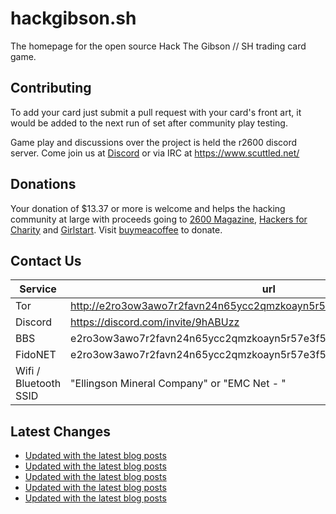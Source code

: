 # hackgibson.sh
The homepage for the open source Hack The Gibson // SH trading card game.


## Contributing

To add your card just submit a pull request with your card's front art, it would be added to the next run of set after community play testing.

Game play and discussions over the project is held the r2600 discord server. Come join us at [Discord](https://discord.com/invite/9hABUzz) or via IRC at https://www.scuttled.net/


## Donations

Your donation of $13.37 or more is welcome and helps the hacking community at large with proceeds going to [2600 Magazine](https://2600.com/), [Hackers for Charity](https://hackersforcharity.org) and [Girlstart](https://girlstart.org).  Visit [buymeacoffee](https://www.buymeacoffee.com/hackgibson.sh) to donate.


## Contact Us

Service | url
-|-
Tor | http://e2ro3ow3awo7r2favn24n65ycc2qmzkoayn5r57e3f56nvjwdcgg32ad.onion
Discord | https://discord.com/invite/9hABUzz
BBS | e2ro3ow3awo7r2favn24n65ycc2qmzkoayn5r57e3f56nvjwdcgg32ad.onion:23
FidoNET | e2ro3ow3awo7r2favn24n65ycc2qmzkoayn5r57e3f56nvjwdcgg32ad.onion:24554
Wifi / Bluetooth SSID | "Ellingson Mineral Company" or "EMC Net - <fidonet address>"

## Latest Changes
<!-- BLOG-POST-LIST:START -->
- [Updated with the latest blog posts](https://github.com/DFW2600/hackgibson.sh/commit/d70a9e9dbf3531db2bcd2793bd9465468b4b7646)
- [Updated with the latest blog posts](https://github.com/DFW2600/hackgibson.sh/commit/ec952594b58582c0448678017a1c50313f017793)
- [Updated with the latest blog posts](https://github.com/DFW2600/hackgibson.sh/commit/bb2bafb7edf2b35bd32b74d8198bc4473d6fdbe9)
- [Updated with the latest blog posts](https://github.com/DFW2600/hackgibson.sh/commit/958a5793625f6975ece31db1ab71d0fb1cd127c1)
- [Updated with the latest blog posts](https://github.com/DFW2600/hackgibson.sh/commit/7ae5087c5f323b0fee5031a622a3801ccbdca35f)
<!-- BLOG-POST-LIST:END -->

